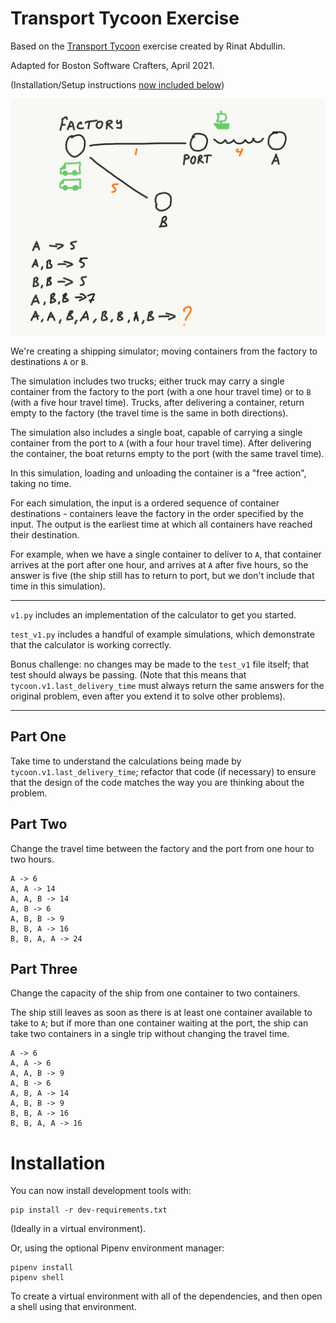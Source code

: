 # Transport Tycoon Exercise

Based on the [Transport Tycoon][1] exercise created
by Rinat Abdullin.

Adapted for Boston Software Crafters, April 2021.

(Installation/Setup instructions [now included below](#installation))

![tt-1-exercise.png][2]

We're creating a shipping simulator; moving containers
from the factory to destinations `A` or `B`.

The simulation includes two trucks; either truck may
carry a single container from the factory to the port
(with a one hour travel time) or to `B` (with a
five hour travel time).  Trucks, after delivering
a container, return empty to the factory (the
travel time is the same in both directions).

The simulation also includes a single boat, capable
of carrying a single container from the port to `A`
(with a four hour travel time).  After delivering
the container, the boat returns empty to the port
(with the same travel time).

In this simulation, loading and unloading the container
is a "free action", taking no time.

For each simulation, the input is a ordered sequence
of container destinations - containers leave the factory
in the order specified by the input.  The output is
the earliest time at which all containers have reached
their destination.

For example, when we have a single container to deliver
to `A`, that container arrives at the port after one hour,
and arrives at `A` after five hours, so the answer is five
(the ship still has to return to port, but we don't
include that time in this simulation).

----

`v1.py` includes an implementation of the calculator to
get you started.

`test_v1.py` includes a handful of example simulations,
which demonstrate that the calculator is working correctly.

Bonus challenge: no changes may be made to the `test_v1`
file itself; that test should always be passing.  (Note
that this means that `tycoon.v1.last_delivery_time` must
always return the same answers for the original problem,
even after you extend it to solve other problems).

----

## Part One

Take time to understand the calculations being made by
`tycoon.v1.last_delivery_time`; refactor that code
(if necessary) to ensure that the design of the code
matches the way you are thinking about the problem.

## Part Two

Change the travel time between the factory and the
port from one hour to two hours.

```
A -> 6
A, A -> 14
A, A, B -> 14
A, B -> 6
A, B, B -> 9
B, B, A -> 16
B, B, A, A -> 24 
```

## Part Three

Change the capacity of the ship from one container
to two containers.

The ship still leaves as soon as there is at least
one container available to take to `A`; but if more
than one container waiting at the port, the ship
can take two containers in a single trip without
changing the travel time.

```
A -> 6
A, A -> 6
A, A, B -> 9
A, B -> 6
A, B, A -> 14
A, B, B -> 9
B, B, A -> 16
B, B, A, A -> 16 
```


[1]: https://github.com/Softwarepark/exercises/blob/master/transport-tycoon.md
[2]: ./doc/tycoon-diagram.png


# Installation

You can now install development tools with:
```
pip install -r dev-requirements.txt
```
(Ideally in a virtual environment).


Or, using the optional Pipenv environment manager:
```
pipenv install
pipenv shell
```
To create a virtual environment with all of the dependencies,
and then open a shell using that environment.
